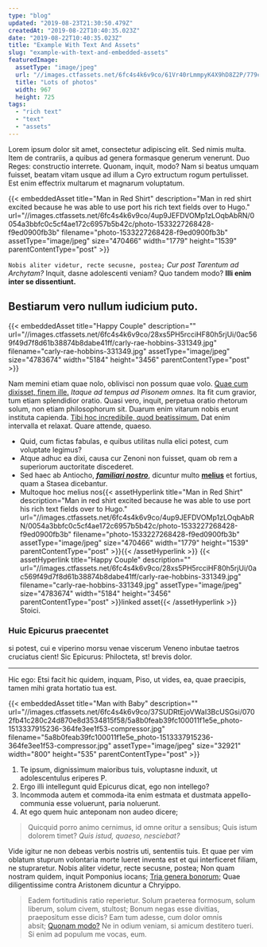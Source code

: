 ```yaml
---
type: "blog"
updated: "2019-08-23T21:30:50.479Z"
createdAt: "2019-08-22T10:40:35.023Z"
date: "2019-08-22T10:40:35.023Z"
title: "Example With Text And Assets"
slug: "example-with-text-and-embedded-assets"
featuredImage:
  assetType: "image/jpeg"
  url: "//images.ctfassets.net/6fc4s4k6v9co/61Vr40rLmmpyK4X9hD8Z2P/779cac848bddac52e025fcb5fddf03bc/photo-1533158307587-828f0a76ef46"
  title: "Lots of photos"
  width: 967
  height: 725
tags:
  - "rich text"
  - "text"
  - "assets"
---
```


Lorem ipsum dolor sit amet, consectetur adipiscing elit. Sed nimis multa. Item de contrariis, a quibus ad genera formasque generum venerunt. Duo Reges: constructio interrete. Quonam, inquit, modo? Nam si beatus umquam fuisset, beatam vitam usque ad illum a Cyro extructum rogum pertulisset. Est enim effectrix multarum et magnarum voluptatum.

{{< embeddedAsset title="Man in Red Shirt" description="Man in red shirt excited because he was able to use port his rich text fields over to Hugo." url="//images.ctfassets.net/6fc4s4k6v9co/4up9JEFDVOMp1zLOqbAbRN/0054a3bbfc0c5cf4ae172c6957b5b42c/photo-1533227268428-f9ed0900fb3b" filename="photo-1533227268428-f9ed0900fb3b" assetType="image/jpeg" size="470466" width="1779" height="1539" parentContentType="post" >}}

`Nobis aliter videtur, recte secusne, postea;` *Cur post Tarentum ad Archytam?* Inquit, dasne adolescenti veniam? Quo tandem modo? **Illi enim inter se dissentiunt.**

## Bestiarum vero nullum iudicium puto. 

{{< embeddedAsset title="Happy Couple" description="" url="//images.ctfassets.net/6fc4s4k6v9co/28xs5PH5rcciHF80h5rjUi/0ac569f49d7f8d61b38874b8dabe41ff/carly-rae-hobbins-331349.jpg" filename="carly-rae-hobbins-331349.jpg" assetType="image/jpeg" size="4783674" width="5184" height="3456" parentContentType="post" >}}

Nam memini etiam quae nolo, oblivisci non possum quae volo. [Quae cum dixisset, finem ille.](http://loripsum.net/) *Itaque ad tempus ad Pisonem omnes.* Ita fit cum gravior, tum etiam splendidior oratio. Quasi vero, inquit, perpetua oratio rhetorum solum, non etiam philosophorum sit. Duarum enim vitarum nobis erunt instituta capienda. [Tibi hoc incredibile, quod beatissimum.](http://loripsum.net/) Dat enim intervalla et relaxat. Quare attende, quaeso.

- Quid, cum fictas fabulas, e quibus utilitas nulla elici potest, cum voluptate legimus?
- Atque adhuc ea dixi, causa cur Zenoni non fuisset, quam ob rem a superiorum auctoritate discederet.
- Sed haec ab Antiocho, *<u>**familiari nostro**</u>*, dicuntur multo <u>**melius**</u> et fortius, quam a Stasea dicebantur.
- Multoque hoc melius nos{{< assetHyperlink title="Man in Red Shirt" description="Man in red shirt excited because he was able to use port his rich text fields over to Hugo." url="//images.ctfassets.net/6fc4s4k6v9co/4up9JEFDVOMp1zLOqbAbRN/0054a3bbfc0c5cf4ae172c6957b5b42c/photo-1533227268428-f9ed0900fb3b" filename="photo-1533227268428-f9ed0900fb3b" assetType="image/jpeg" size="470466" width="1779" height="1539" parentContentType="post" >}}{{< /assetHyperlink >}} {{< assetHyperlink title="Happy Couple" description="" url="//images.ctfassets.net/6fc4s4k6v9co/28xs5PH5rcciHF80h5rjUi/0ac569f49d7f8d61b38874b8dabe41ff/carly-rae-hobbins-331349.jpg" filename="carly-rae-hobbins-331349.jpg" assetType="image/jpeg" size="4783674" width="5184" height="3456" parentContentType="post" >}}linked asset{{< /assetHyperlink >}} Stoici.

### Huic Epicurus praecentet

si potest, cui e viperino morsu
venae viscerum Veneno inbutae taetros cruciatus cient! Sic
Epicurus: Philocteta, st! brevis dolor.

---

Hic ego: Etsi facit hic quidem, inquam, Piso, ut vides, ea,
quae praecipis, tamen mihi grata hortatio tua est.


{{< embeddedAsset title="Man with Baby" description="" url="//images.ctfassets.net/6fc4s4k6v9co/37SUDRtEjoVWaI3BcUSGsi/0702fb41c280c24d870e8d3534815f58/5a8b0feab39fc100011f1e5e_photo-1513337915236-364fe3ee1f53-compressor.jpg" filename="5a8b0feab39fc100011f1e5e_photo-1513337915236-364fe3ee1f53-compressor.jpg" assetType="image/jpeg" size="32921" width="800" height="535" parentContentType="post" >}}

1. Te ipsum, dignissimum maioribus tuis, voluptasne induxit, ut adolescentulus eriperes P.
2. Ergo illi intellegunt quid Epicurus dicat, ego non intellego?
3. Incommoda autem et commoda-ita enim estmata et dustmata appello-communia esse voluerunt, paria noluerunt.
4. At ego quem huic anteponam non audeo dicere;

> Quicquid porro animo cernimus, id omne oritur a sensibus; Quis istum dolorem timet? *Quis istud, quaeso, nesciebat?* 

Vide igitur ne non debeas verbis nostris uti, sententiis tuis. Et quae per vim oblatum stuprum volontaria morte lueret inventa est et qui interficeret filiam, ne stupraretur. Nobis aliter videtur, recte secusne, postea; Non quam nostram quidem, inquit Pomponius iocans; [Tria genera bonorum;](http://loripsum.net/) Quae diligentissime contra Aristonem dicuntur a Chryippo.

> Eadem fortitudinis ratio reperietur. Solum praeterea formosum, solum liberum, solum civem, stultost; Bonum negas esse divitias, praeposìtum esse dicis? Eam tum adesse, cum dolor omnis absit; [Quonam modo?](http://loripsum.net/) Ne in odium veniam, si amicum destitero tueri. Si enim ad populum me vocas, eum.




